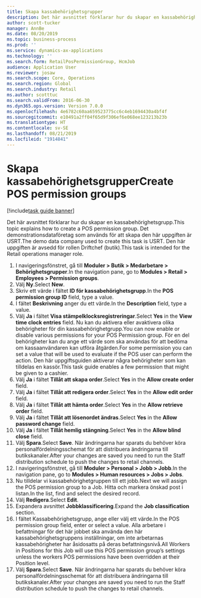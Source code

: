 ```yaml
---
title: Skapa kassabehörighetsgrupper
description: Det här avsnittet förklarar hur du skapar en kassabehörighetsgrupp.
author: scott-tucker
manager: AnnBe
ms.date: 08/20/2019
ms.topic: business-process
ms.prod: ''
ms.service: dynamics-ax-applications
ms.technology: ''
ms.search.form: RetailPosPermissionGroup, HcmJob
audience: Application User
ms.reviewer: josaw
ms.search.scope: Core, Operations
ms.search.region: Global
ms.search.industry: Retail
ms.author: scotttuc
ms.search.validFrom: 2016-06-30
ms.dyn365.ops.version: Version 7.0.0
ms.openlocfilehash: 4e6782c60aa659523775cc6c4eb1694430a4bf4f
ms.sourcegitcommit: e10491a2ff04f65d9f306ef6e068ee123213b23b
ms.translationtype: HT
ms.contentlocale: sv-SE
ms.lasthandoff: 08/21/2019
ms.locfileid: "1914841"
---
```

# <a name="create-pos-permission-groups"></a><span data-ttu-id="bca91-103">Skapa kassabehörighetsgrupper</span><span class="sxs-lookup"><span data-stu-id="bca91-103">Create POS permission groups</span></span>

[!include[task guide banner](../includes/task-guide-banner.md)]

<span data-ttu-id="bca91-104">Det här avsnittet förklarar hur du skapar en kassabehörighetsgrupp.</span><span class="sxs-lookup"><span data-stu-id="bca91-104">This topic explains how to create a POS permission group.</span></span> <span data-ttu-id="bca91-105">Det demonstrationsdataföretag som används för att skapa den här uppgiften är USRT.</span><span class="sxs-lookup"><span data-stu-id="bca91-105">The demo data company used to create this task is USRT.</span></span> <span data-ttu-id="bca91-106">Den här uppgiften är avsedd för rollen Driftchef (butik).</span><span class="sxs-lookup"><span data-stu-id="bca91-106">This task is intended for the Retail operations manager role.</span></span>

1. <span data-ttu-id="bca91-107">I navigeringsfönstret, gå till **Moduler > Butik > Medarbetare > Behörighetsgrupper**.</span><span class="sxs-lookup"><span data-stu-id="bca91-107">In the navigation pane, go to **Modules > Retail > Employees > Permission groups**.</span></span>
2. <span data-ttu-id="bca91-108">Välj **Ny**.</span><span class="sxs-lookup"><span data-stu-id="bca91-108">Select **New**.</span></span>
3. <span data-ttu-id="bca91-109">Skriv ett värde i fältet **ID för kassabehörighetsgrupp**.</span><span class="sxs-lookup"><span data-stu-id="bca91-109">In the **POS permission group ID** field, type a value.</span></span>
4. <span data-ttu-id="bca91-110">I fältet **Beskrivning** anger du ett värde.</span><span class="sxs-lookup"><span data-stu-id="bca91-110">In the **Description** field, type a value.</span></span>
5. <span data-ttu-id="bca91-111">Välj **Ja** i fältet **Visa stämpelklocksregistreringar**.</span><span class="sxs-lookup"><span data-stu-id="bca91-111">Select **Yes** in the **View time clock entries** field.</span></span> <span data-ttu-id="bca91-112">Nu kan du aktivera eller avaktivera olika behörigheter för din kassabehörighetgrupp.</span><span class="sxs-lookup"><span data-stu-id="bca91-112">You can now enable or disable various permissions for your POS Permission group.</span></span> <span data-ttu-id="bca91-113">För en del behörigheter kan du ange ett värde som ska användas för att bedöma om kassaanvändaren kan utföra åtgärden.</span><span class="sxs-lookup"><span data-stu-id="bca91-113">For some permission you can set a value that will be used to evaluate if the POS user can perform the action.</span></span> <span data-ttu-id="bca91-114">Den här uppgiftsguiden aktiverar några behörigheter som kan tilldelas en kassör.</span><span class="sxs-lookup"><span data-stu-id="bca91-114">This task guide enables a few permission that might be given to a cashier.</span></span>  
6. <span data-ttu-id="bca91-115">Välj **Ja** i fältet **Tillåt att skapa order**.</span><span class="sxs-lookup"><span data-stu-id="bca91-115">Select **Yes** in the **Allow create order** field.</span></span>
7. <span data-ttu-id="bca91-116">Välj **Ja** i fältet **Tillåt att redigera order**.</span><span class="sxs-lookup"><span data-stu-id="bca91-116">Select **Yes** in the **Allow edit order** field.</span></span>
8. <span data-ttu-id="bca91-117">Välj **Ja** i fältet **Tillåt att hämta order**.</span><span class="sxs-lookup"><span data-stu-id="bca91-117">Select **Yes** in the **Allow retrieve order** field.</span></span>
9. <span data-ttu-id="bca91-118">Välj **Ja** i fältet **Tillåt att lösenordet ändras**.</span><span class="sxs-lookup"><span data-stu-id="bca91-118">Select **Yes** in the **Allow password change** field.</span></span>
10. <span data-ttu-id="bca91-119">Välj **Ja** i fältet **Tillåt hemlig stängning**.</span><span class="sxs-lookup"><span data-stu-id="bca91-119">Select **Yes** in the **Allow blind close** field.</span></span>
11. <span data-ttu-id="bca91-120">Välj **Spara**.</span><span class="sxs-lookup"><span data-stu-id="bca91-120">Select **Save**.</span></span> <span data-ttu-id="bca91-121">När ändringarna har sparats du behöver köra personalfördelningsschemat för att distribuera ändringarna till butikskanaler.</span><span class="sxs-lookup"><span data-stu-id="bca91-121">After your changes are saved you need to run the Staff distribution schedule to push the changes to retail channels.</span></span> 
12. <span data-ttu-id="bca91-122">I navigeringsfönstret, gå till **Moduler > Personal > Jobb > Jobb**.</span><span class="sxs-lookup"><span data-stu-id="bca91-122">In the navigation pane, go to **Modules > Human resources > Jobs > Jobs**.</span></span>
13. <span data-ttu-id="bca91-123">Nu tilldelar vi kassabehörighetgruppen till ett jobb.</span><span class="sxs-lookup"><span data-stu-id="bca91-123">Next we will assign the POS permission group to a Job.</span></span> <span data-ttu-id="bca91-124">Hitta och markera önskad post i listan.</span><span class="sxs-lookup"><span data-stu-id="bca91-124">In the list, find and select the desired record.</span></span>
14. <span data-ttu-id="bca91-125">Välj **Redigera**.</span><span class="sxs-lookup"><span data-stu-id="bca91-125">Select **Edit**.</span></span>
15. <span data-ttu-id="bca91-126">Expandera avsnittet **Jobbklassificering**.</span><span class="sxs-lookup"><span data-stu-id="bca91-126">Expand the **Job classification** section.</span></span>
16. <span data-ttu-id="bca91-127">I fältet Kassabehörighetsgrupp, ange eller välj ett värde.</span><span class="sxs-lookup"><span data-stu-id="bca91-127">In the POS permission group field, enter or select a value.</span></span> <span data-ttu-id="bca91-128">Alla arbetare i befattningar för det här jobbet ska använda den här kassabehörighetsgruppens inställningar, om inte arbetarnas kassabehörigheter har åsidosatts på deras befattningsnivå.</span><span class="sxs-lookup"><span data-stu-id="bca91-128">All Workers in Positions for this Job will use this POS permission group’s settings unless the workers POS permissions have been overridden at their Position level.</span></span>  
17. <span data-ttu-id="bca91-129">Välj **Spara**.</span><span class="sxs-lookup"><span data-stu-id="bca91-129">Select **Save**.</span></span> <span data-ttu-id="bca91-130">När ändringarna har sparats du behöver köra personalfördelningsschemat för att distribuera ändringarna till butikskanaler.</span><span class="sxs-lookup"><span data-stu-id="bca91-130">After your changes are saved you need to run the Staff distribution schedule to push the changes to retail channels.</span></span>  


